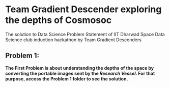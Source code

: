 # Team Gradient Descender exploring the depths of Cosmosoc
The solution to Data Science Problem Statement of IIT Dharwad Space Data Science club induction hackathon by Team Gradient Descenders

## Problem 1:
**The First Problem is about understanding the depths of the space by converting the portable images sent by the *Research Vessel*. For that purpose, access the Problem 1 folder to see the solution.**
